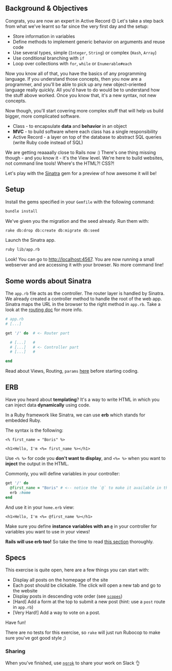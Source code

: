 ## Background & Objectives

Congrats, you are now an expert in Active Record 😊 Let's take a step back from what we've learnt so far since the very first day and the setup:
- Store information in variables
- Define methods to implement generic behavior on arguments and reuse code
- Use several types, simple (`Integer`, `String`) or complex (`Hash`, `Array`)
- Use conditional branching with `if`
- Loop over collections with `for`, `while` or `Enumerable#each`

Now you know all of that, you have the basics of any programming language. If you understand those concepts, then you now are a programmer, and you'll be able to pick up any new object-oriented language really quickly. All you'd have to do would be to understand how the stuff above worked. Once you know that, it's a new syntax, not new concepts.

Now though, you'll start covering more complex stuff that will help us build bigger, more complicated software.

- Class - to encapsulate **data** and **behavior** in an object
- **MVC** - to build software where each class has a single responsibility
- Active Record - a layer on top of the database to abstract SQL queries (write Ruby code instead of SQL)

We are getting reaaaally close to Rails now :) There's one thing missing though - and you know it - it's the View level. We're here to build websites, not command line tools! Where's the HTML?! CSS?!

Let's play with the [Sinatra](http://www.sinatrarb.com) gem for a preview of how awesome it will be!

## Setup

Install the gems specified in your `Gemfile` with the following command:

```bash
bundle install
```

We've given you the migration and the seed already. Run them with:

```bash
rake db:drop db:create db:migrate db:seed
```

Launch the Sinatra app.

```bash
ruby lib/app.rb
```

Look! You can go to [http://localhost:4567](http://localhost:4567). You are now running a small webserver and are accessing it with your browser. No more command line!

## Some words about Sinatra

The `app.rb` file acts as the controller. The router layer is handled by Sinatra. We already created a controller method to handle the root of the web app. Sinatra maps the URL in the browser to the right method in `app.rb`. Take a look at the [routing doc](http://www.sinatrarb.com/intro.html#Routes) for more info.

```ruby
# app.rb
# [...]

get '/' do  # <- Router part

  # [...]   #
  # [...]   # <- Controller part
  # [...]   #

end
```

Read about Views, Routing, `params` [here](https://github.com/lewagon/sinatra-101#views) before starting coding.

## ERB

Have you heard about **templating**? It's a way to write HTML in which you can inject data **dynamically** using code.

In a Ruby framework like Sinatra, we can use **erb** which stands for embedded Ruby.

The syntax is the following:

```erb
<% first_name = "Boris" %>

<h1>Hello, I'm <%= first_name %></h1>
```

Use `<% %>` for code you **don't want to display**, and `<%= %>` when you want to **inject** the output in the HTML.

Commonly, you will define variables in your controller:

```ruby
get '/' do
  @first_name = "Boris" # <-- notice the `@` to make it available in the view!
  erb :home
end
```

And use it in your `home.erb` view:

```erb
<h1>Hello, I'm <%= @first_name %></h1>
```

Make sure you define **instance variables with an `@`** in your controller for variables you want to use in your views!

**Rails will use erb too!** So take the time to read [this section](https://github.com/lewagon/sinatra-101#passing-stuff-to-the-view) thoroughly.

## Specs

This exercise is quite open, here are a few things you can start with:
- Display all posts on the homepage of the site
- Each post should be clickable. The click will open a new tab and go to the website
- Display posts in descending vote order (see [`scopes`](http://guides.rubyonrails.org/active_record_querying.html#scopes))
- [Hard] Add a form at the top to submit a new post (hint: use a `post` route in `app.rb`)
- [Very Hard!] Add a way to vote on a post.

Have fun!

There are no tests for this exercise, so `rake` will just run Rubocop to make sure you've got good style ;)

### Sharing

When you've finished, use [`ngrok`](https://github.com/lewagon/sinatra-101#share-with-the-world) to share your work on Slack 👌
